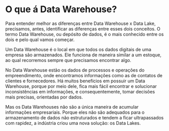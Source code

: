 # O que á Data Warehouse?
Para entender melhor as diferenças entre Data Warehouse x Data Lake, precisamos, antes, identificar as diferenças entre esses dois conceitos. O termo Data Warehouse, ou depósito de dados, é o mais conhecido entre os dois e pelo qual vamos começar.

Um Data Warehouse é o local em que todos os dados digitais de uma empresa são armazenados. Ele funciona de maneira similar a um estoque, ao qual recorremos sempre que precisamos encontrar algo.

No Data Warehouse estão os dados de processos e operações do empreendimento, onde encontramos informações como as de contatos de clientes e fornecedores. Há muitos benefícios em possuir um Data Warehouse, porque por meio dele, fica mais fácil encontrar e solucionar inconsistências em informações, e consequentemente, tomar decisões mais precisas, orientadas por dados.

Mas os Data Warehouses não são a única maneira de acumular informações empresariais. Porque eles não são adequados para o armazenamento de dados não estruturados e tendem a ficar ultrapassados com rapidez, a indústria criou uma nova solução: os Data Lakes.
